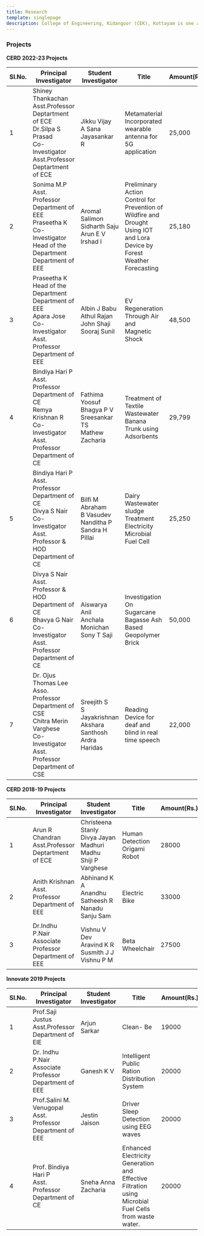 ```yaml
---
title: Research
template: singlepage
description: College of Engineering, Kidangoor (CEK), Kottayam is one among the premier institutions in the state. The college is governed by the Co-operative Academy of Professional Education established by the Government of Kerala. The admissions are based on the rank obtained by the students in the State Entrance examinations and functioning of the college is according to the rules and regulations formulated by the Government of Kerala.
---
```


<h3>Projects</h3>

**CERD 2022-23 Projects**

| Sl.No. | Principal Investigator                                | Student Investigator                                         | Title                         | Amount(Rs.) |
|--------|------------------------------------------------------------|--------------------------------------------------------------|----------------------------------|-------------|
| 1   | Shiney Thankachan  <br> Asst.Professor <br> Deptartment of ECE <br> Dr.Silpa S Prasad <br>Co-Investigator <br> Asst.Professor <br> Deptartment of ECE       | Jikku Vijay <br> A Sana  <br> Jayasankar R  | Metamaterial Incorporated wearable antenna for 5G application | 25,000       |
| 2   | Sonima M.P  <br> Asst. Professor <br> Department of EEE  <br>Praseetha K<br> Co-Investigator <br>  Head of the Department <br> Department of EEE    |   Aromal Salimon <br> Sidharth Saju <br>Arun E V <br>Irshad I       | Preliminary Action Control for Prevention of Wildfire and Drought Using IOT and Lora Device by Forest Weather Forecasting               | 25,180       |
| 3   | Praseetha K   <br> Head of the Department <br> Department of EEE <br> Apara Jose <br> Co-Investigator <br> Asst. Professor <br> Department of EEE | Albin J Babu <br> Athul Rajan<br> John Shaji <br> Sooraj Sunil     | EV Regeneration Through Air and Magnetic Shock              | 48,500       |
| 4   | Bindiya Hari P   <br> Asst. Professor <br> Department of CE <br> Remya Krishnan R <br> Co-Investigator <br> Asst. Professor <br> Department of CE| Fathima Yoosuf  <br> Bhagya P V <br> Sreesankar TS  <br>  Mathew Zacharia     | Treatment of Textile Wastewater Banana Trunk using Adsorbents              | 29,799       |
| 5   | Bindiya Hari P   <br> Asst. Professor <br> Department of CE <br> Divya S Nair <br> Co-Investigator <br> Asst. Professor & HOD <br> Department of CE| Bilfi M Abraham  <br> B Vasudev <br> Nanditha P  <br> Sandra H Pillai    | Dairy Wastewater sludge Treatment Electricity Microbial Fuel Cell              | 25,250       |
| 6   | Divya S Nair   <br> Asst. Professor & HOD <br> Department of CE <br> Bhavya G Nair <br> Co-Investigator <br> Asst. Professor <br> Department of CE| Aiswarya Anil   <br> Anchala Monichan <br> Sony T Saji     | Investigation On Sugarcane Bagasse Ash Based Geopolymer Brick              | 50,000       |
| 7  | Dr. Ojus Thomas Lee   <br> Asso. Professor  <br> Department of CSE <br> Chitra Merin Varghese  <br> Co-Investigator <br> Asst. Professor <br> Department of CSE| Sreejith S    <br> S Jayakrishnan  <br> Akshara Santhosh  <br>Ardra Haridas     |Reading Device for deaf and blind in real time speech            | 22,000       |




**CERD 2018-19 Projects**

| Sl.No. | Principal Investigator                                | Student Investigator                                         | Title                         | Amount(Rs.) |
|--------|-------------------------------------------------------|--------------------------------------------------------------|-------------------------------|-------------|
| 1      | Arun R Chandran <br> Asst.Professor <br> Deptartment of ECE     | Christeena Stanly <br> Divya Jayan <br> Madhuri Madhu <br> Shiji P Varghese | Human Detection Origami Robot | 28000       |
| 2      | Anith Krishnan <br> Asst. Professor <br> Department of EEE      | Abhinand K A <br> Anandhu Satheesh R <br> Nanadu Sanju Sam             | Electric Bike                 | 33000       |
| 3      | Dr.Indhu P.Nair <br> Associate Professor <br> Department of EEE | Vishnu V Dev <br> Aravind K R <br> Susmith J J <br> Vishnu P M              | Beta Wheelchair               | 27500       |

**Innovate 2019 Projects**

| Sl.No. | Principal Investigator | Student Investigator | Title | Amount(Rs.) |
|--------|--------------------------------------------------------------|----------------------|-------------------------------------------------------------------------------------------------------|-------------|
| 1 | Prof.Saji Justus <br> Asst.Professor <br> Department of EIE | Arjun Sarkar | Clean- Be | 19000 |
| 2 | Dr. Indhu P.Nair <br> Associate Professor <br> Department of EEE | Ganesh K V | Intelligent Public Ration Distribution System | 20000 |
| 3 | Prof.Salini M. Venugopal <br> Asst. Professor <br> Department of EEE | Jestin Jaison | Driver Sleep Detection using EEG waves | 20000 |
| 4 | Prof. Bindiya Hari P <br> Asst. Professor <br> Department of CE | Sneha Anna Zacharia | Enhanced Electricity Generation and Effective Filtration using Microbial Fuel Cells from waste water. | 20000 |

